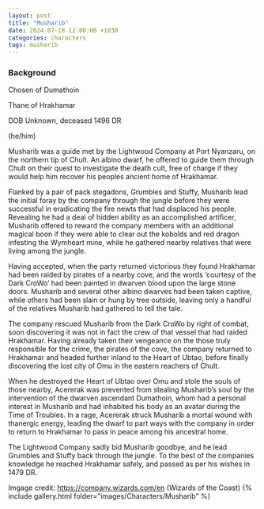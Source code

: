 ```yaml
---
layout: post
title: "Musharib"
date: 2024-07-18 12:00:00 +1030
categories: characters
tags: musharib
---
```

### Background
Chosen of Dumathoin

Thane of Hrakhamar

DOB Unknown, deceased 1496 DR

(he/him)



Musharib was a guide met by the Lightwood Company at Port Nyanzaru, on the northern tip of Chult. An albino dwarf, he offered to guide them through Chult on their quest to investigate the death cult, free of charge if they would help him recover his peoples ancient home of Hrakhamar.

Flanked by a pair of pack stegadons, Grumbles and Stuffy, Musharib lead the initial foray by the company through the jungle before they were successful in eradicating the fire newts that had displaced his people. Revealing he had a deal of hidden ability as an accomplished artificer, Musharib offered to reward the company members with an additional magical boon if they were able to clear out the kobolds and red dragon infesting the Wymheart mine, while he gathered nearby relatives that were living among the jungle.

Having accepted, when the party returned victorious they found Hrakhamar had been raided by pirates of a nearby cove, and the words ‘courtesy of the Dark CroWo’ had been painted in dwarven blood upon the large stone doors. Musharib and several other albino dwarves had been taken captive, while others had been slain or hung by tree outside, leaving only a handful of the relatives Musharib had gathered to tell the tale.

The company rescued Musharib from the Dark CroWo by right of combat, soon discovering it was not in fact the crew of that vessel that had raided Hrakhamar. Having already taken their vengeance on the those truly responsible for the crime, the pirates of the cove, the company returned to Hrakhamar and headed further inland to the Heart of Ubtao, before finally discovering the lost city of Omu in the eastern reachers of Chult.

When he destroyed the Heart of Ubtao over Omu and stole the souls of those nearby, Acererak was prevented from stealing Musharib’s soul by the intervention of the dwarven ascendant Dumathoin, whom had a personal interest in Musharib and had inhabited his body as an avatar during the Time of Troubles. In a rage, Acererak struck Musharib a mortal wound with thanergic energy, leading the dwarf to part ways with the company in order to return to Hrakhamar to pass in peace among his ancestral home.

The Lightwood Company sadly bid Musharib goodbye, and he lead Grumbles and Stuffy back through the jungle. To the best of the companies knowledge he reached Hrakhamar safely, and passed as per his wishes in 1479 DR.



Imgage credit: https://company.wizards.com/en (Wizards of the Coast)
{% include gallery.html folder="images/Characters/Musharib" %}